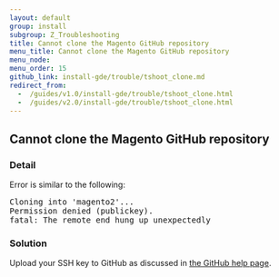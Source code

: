 ```yaml
---
layout: default
group: install
subgroup: Z_Troubleshooting
title: Cannot clone the Magento GitHub repository
menu_title: Cannot clone the Magento GitHub repository
menu_node:
menu_order: 15
github_link: install-gde/trouble/tshoot_clone.md
redirect_from:
  -  /guides/v1.0/install-gde/trouble/tshoot_clone.html
  -  /guides/v2.0/install-gde/trouble/tshoot_clone.html
---
```



<h2 id="install-trouble-cannot-clone">Cannot clone the Magento GitHub repository</h2>

### Detail

Error is similar to the following:

<pre>Cloning into 'magento2'...
Permission denied (publickey).
fatal: The remote end hung up unexpectedly</pre>

### Solution

Upload your SSH key to GitHub as discussed in <a href="https://help.github.com/articles/generating-ssh-keys" target="_blank">the GitHub help page</a>.

